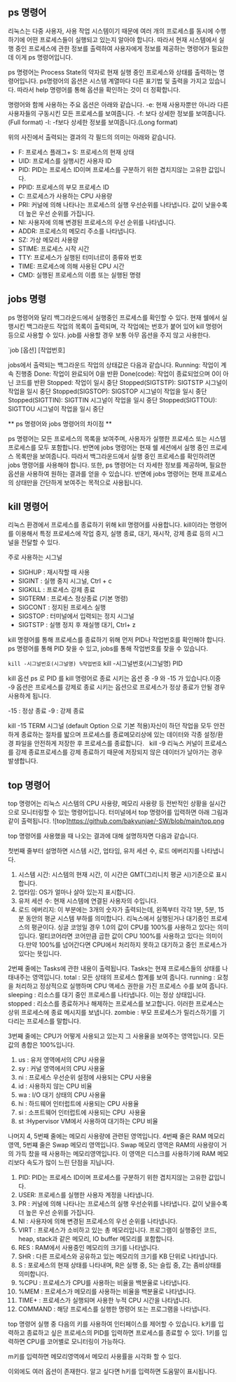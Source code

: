## ps 명령어 
리눅스는 다중 사용자, 사용 작업 시스템이기 때문에 여러 개의 프로세스를 동시에 수행하기에 어떤 프로세스들이 실행되고 있는지 알아야 합니다.
따라서 현재 시스템에서 실행 중인 프로세스에 관한 정보를 출력하여 사용자에게 정보를 제공하는 명령어가 필요한데 이게 ps 명령어입니다.

ps 명령어는 Process State의 약자로 현재 실행 중인 프로세스와 상태를 출력하는 명령어입니다. 
ps명령어의 옵션은 시스템 계열마다 다른 표기법 및 출력을 가지고 있습니다. 
따라서 help 명령어를 통해 옵션을 확인하는 것이 더 정확합니다.

명령어와 함께 사용하는 주요 옵션은 아래와 같습니다.
-e: 현재 사용자뿐만 아니라 다른 사용자들의 구동시킨 모든 프로세스를 보여줍니다. 
-f: 보다 상세한 정보를 보여줍니다. (Full format)
-l: -f보다 상세한 정보를 보여줍니다.(Long format)

위의 사진에서 출력되는 결과의 각 필드의 의미는 아래와 같습니다.
+ F: 프로세스 플래그+ S: 프로세스의 현재 상태
+ UID: 프로세스를 실행시킨 사용자 ID
+ PID: PID는 프로세스 ID이며 프로세스를 구분하기 위한 겹치지않는 고유한 값입니다.
+ PPID: 프로세스의 부모 프로세스 ID
+ C: 프로세스가 사용하는 CPU 사용량
+ PRI: 커널에 의해 나타나는 프로세스의 실행 우선순위를 나타냅니다. 값이 낮을수록 더 높은 우선 순위를 가집니다.
+ NI: 사용자에 의해 변경된 프로세스의 우선 순위를 나타냅니다.
+ ADDR: 프로세스의 메모리 주소를 나타냅니다.
+ SZ: 가상 메모리 사용량
+ STIME: 프로세스 시작 시간
+ TTY: 프로세스가 실행된 터미너르이 종류와 번호
+ TIME: 프로세스에 의해 사용된 CPU 시간
+ CMD: 실행된 프로세스의 이름 또는 실행된 명령


## jobs 명령
ps 명령어와 달리 백그라운드에서 실행중인 프로세스를 확인할 수 있다. 현재 쉘에서 실행시킨 백그라운드 작업의 목록이 출력되며, 각 작업에는 번호가 붙어 있어 kill 명령어 등으로 사용할 수 있다. job를 사용할 경우 보통 아무 옵션을 주지 않고 사용한다.

`job [옵션] [작업번호]

jobs에서 출력되는 백그라운드 작업의 상태값은 다음과 같습니다.
Running: 작업이 계속 진행중
Done: 작업이 완료되어 0을 반환
Done(code): 작업이 종료되었으며 0이 아닌 코드를 반환
Stopped: 작업이 일시 중단
Stopped(SIGTSTP): SIGTSTP 시그널이 작업을 일시 중단
Stopped(SIGSTOP): SIGSTOP 시그널이 작업을 일시 중단
Stopped(SIGTTIN): SIGTTIN 시그널이 작업을 일시 중단
Stopped(SIGTTOU): SIGTTOU 시그널이 작업을 일시 중단

** ps 명령어와 jobs 명령어의 차이점 **

ps 명령어는 모든 프로세스의 목록을 보여주며, 사용자가 실행한 프로세스 또는 시스템 프로세스를 모두 포함합니다. 반면에 jobs 명령어는 현재 쉘 세션에서 실행 중인 프로세스 목록만을 보여줍니다. 따라서 백그라운드에서 실행 중인 프로세스를 확인하려면 jobs 명령어를 사용해야 합니다.
또한, ps 명령어는 더 자세한 정보를 제공하며, 필요한 옵션을 사용하여 원하는 결과를 얻을 수 있습니다. 반면에 jobs 명령어는 현재 프로세스의 상태만을 간단하게 보여주는 목적으로 사용됩니다.


## kill 명령어
리눅스 환경에서 프로세스를 종료하기 위해 kill 명령어를 사용합니다. kill이라는 명령어를 이용해서 특정 프로세스에 작업 중지, 실행 종료, 대기, 재시작, 강제 종료 등의 시그널을 전달할 수 있다.

주로 사용하는 시그널
+ SIGHUP : 재시작할 때 사용
+ SIGINT : 실행 중지 시그널, Ctrl + c
+ SIGKILL : 프로세스 강제 종료
+ SIGTERM : 프로세스 정상종료 (기본 명령)
+ SIGCONT : 정지된 프로세스 실행
+ SIGSTOP : 터미널에서 입력되는 정지 시그널
+ SIGTSTP : 실행 정지 후 재실행 대기, Ctrl+ z

kill 명령어를 통해 프로세스를 종료하기 위해 먼저 PID나 작업번호를 확인해야 합니다.
ps 명령어를 통해 PID 찾을 수 있고, jobs를 통해 작업번호를 찾을 수 있습니다.

` kill -시그널번호(시그널명) %작업번호
` kill -시그널번호(시그널명) PID

kill 옵션
ps 로 PID 를 kill 명령어로 종료 시키는 옵션 중 -9 와 -15 가 있습니다.이중 -9 옵션은 프로세스를 강제로 종료 시키는 옵션으로 프로세스가 정상 종료가 안될 경우 사용하게 됩니다. 

-15 : 정상 종료 
-9 : 강제 종료

kill -15 <PID>
TERM 시그널 (default Option 으로 기본 적용)자신이 하던 작업을 모두 안전하게 종료하는 절차를 밟으며 프로세스를 종료메모리상에 있는 데이터와 각종 설정/환경 파일을 안전하게 저장한 후 프로세스를 종료합니다.
 
kill -9 <PID>
리눅스 커널이 프로세스를 강제 종료프로세스를 강제 종료하기 때문에 저장되지 않은 데이터가 날아가는 경우 발생합니다.


## top 명령어
top 명령어는 리눅스 시스템의 CPU 사용량, 메모리 사용량 등 전반적인 상황을 실시간으로 모니터링할 수 있는 명령어입니다.
터미널에서 top 명령어를 입력하면 아래 그림과 같이 출력됩니다.
![top]https://github.com/bakyunjae/-SW/blob/main/top.png

top 명령어를 사용했을 때 나오는 결과에 대해 설명하자면 다음과 같습니다.

첫번째 줄부터 설명하면 시스템 시간, 업타임, 유저 세션 수, 로드 에버리지를 나타냅니다.
1. 시스템 시간: 시스템의 현재 시간, 이 시간은 GMT(그리니치 평균 시)기준으로 표시합니다.
2. 업타임: OS가 얼마나 살아 있는지 표시합니다.
3. 유저 세션 수: 현재 시스템에 연결된 사용자의 수입니다.
4. 로드 에버리지: 이 부분에는 3개의 숫자가 출력되는데, 왼쪽부터 각각 1분, 5분, 15분 동안의 평균 시스템 부하를 의미합니다.
리눅스에서 실행된거나 대기중인 프로세스의 평균이다. 싱글 코엉일 경우 1.0의 값이 CPU를 100%를 사용하고 있다는 의미입니다.
멀티코어라면 코어만큼 곱한 값이 CPU 100%를 사용하고 있다는 의미이다.만약 100%를 넘어간다면 CPU에서 처리하지 못하고 대기하고 중인 프로세스가 있다는 뜻입니다.

2번째 줄에는 Tasks에 관한 내용이 출력됩니다. Tasks는 현재 프로세스들의 상태를 나태내주는 영역입니다. 
total : 모든 상태의 프로세스 합계를 보여 줍니다.
running : 요청을 처리하고 정상적으로 실행하며 CPU 액세스 권한을 가진 프로세스 수를 보여 줍니다.
sleeping : 리소스를 대기 중인 프로세스를 나타냅니다. 이는 정상 상태입니다.
stopped : 리소스를 종료하거나 해제하는 프로세스를 보고합니다. 이러한 프로세스는 상위 프로세스에 종료 메시지를 보냅니다.
zombie : 부모 프로세스가 릴리스하기를 기다리는 프로세스를 말합니다.

3번째 줄에는 CPU가 어떻게 사용되고 있는지 그 사용율을 보여주는 영역입니다. 모든 값의 총합은 100%입니다.
1. us : 유저 영역에서의 CPU 사용율 
2. sy : 커널 영역에서의 CPU 사용율 
3. ni : 프로세스 우선순위 설정에 사용되는 CPU 사용율
4. id : 사용하지 않는 CPU 비율
5. wa : I/O 대기 상태의 CPU 사용율
6. hi : 하드웨어 인터럽트에 사용되는 CPU 사용율
7. si : 소프트웨어 인터럽트에 사용되는 CPU  사용율
8. st :Hypervisor VM에서 사용하여 대기하는 CPU 비율

나머지 4, 5번째 줄에는 메모리 사용량에 관련된 영역입니다. 4번째 줄은 RAM 메모리 영역, 5번쨰 줄은 Swap 메모리 영역입니다.
Swap 메모리 영역은 RAM의 사용량이 거의 가득 찼을 때 사용하는 메모리영역입니다. 이 영역은 디스크를 사용하기에 RAM 메모리보다 속도가 많이 느린 단점을 지닙니다.
1. PID: PID는 프로세스 ID이며 프로세스를 구분하기 위한 겹치지않는 고유한 값입니다.
2. USER: 프로세스를 실행한 사용자 계정을 나타냅니다.
3. PR : 커널에 의해 나타나는 프로세스의 실행 우선순위를 나타냅니다. 값이 낮을수록 더 높은 우선 순위를 가집니다.
4. NI : 사용자에 의해 변경된 프로세스의 우선 순위를 나타냅니다.
5. VIRT : 프로세스가 소비하고 있는 총 메모리입니다. 프로그램이 실행중인 코드, heap, stack과 같은 메모리, IO buffer 메모리를 포함합니다.
6. RES : RAM에서 사용중인 메모리의 크기를 나타냅니다.
7. SHR : 다른 프로세스와 공유하고 있는 메모리의 크기를 KB 단위로 나타냅니다.
8. S : 포로세스의 현재 상태를 나타내며, R은 실행 중, S는 슬립 중, Z는 좀비상태를 의미합니다.
9. %CPU : 프로세스가 CPU를 사용하는 비율을 백분율로 나타냅니다. 
10. %MEM : 프로세스가 메모리를 사용하는 비율을 백분율로 나타냅니다.
11. TIME+ : 프로세스가 실행되며 사용한 누적 CPU 시간을 나타냅니다.
12. COMMAND : 해당 프로세스를 실행한 명령어 또는 프로그램을 나타냅니다.

top 명령어 실행 중 다음의 키를 사용하여 인터페이스를 제어할 수 있습니다. 
k키를 입력하고 종료하고 싶은 프로세스의 PID를 입력하면 프로세스를 종료할 수 있다.
1키를 입력하면 CPU를 코어별로 모니터링이 가능하다.

m키를 입력하면 메모리영역에서 메모리 사용률을 시각화 할 수 있다.

이외에도 여러 옵션이 존재한다. 알고 싶다면 h키를 입력하면 도움말이 표시됩니다.





